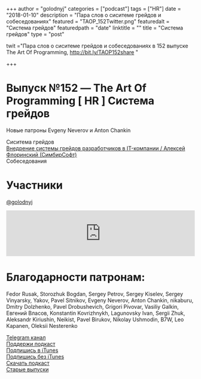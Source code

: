 +++
author = "golodnyj"
categories = ["podcast"]
tags = ["HR"]
date = "2018-01-10"
description = "Пара слов о сиситеме грейдов и собеседованиях"
featured = "TAOP_152Twitter.png"
featuredalt = "Система грейдов"
featuredpath = "date"
linktitle = ""
title = "Система грейдов"
type = "post"

twit ="Пара слов о сиситеме грейдов и собеседованиях в 152 выпуске The Art Of Programming, http://bit.ly/TAOP152share "

+++
# Выпуск №152 — The Art Of Programming [ HR ] Система грейдов

Новые патроны Evgeny Neverov и Anton Chankin  

Сиситема грейдов  
[Внедрение системы грейдов разработчиков в IT-компании / Алексей Флоринский (СимбирСофт)](http://bit.ly/taop152rit)   
Собеседования  

# Участники
[@golodnyj](https://twitter.com/golodnyj/)  

<iframe title="Выпуск №152 — The Art Of Programming [ HR ] Система грейдов" src="https://www.podbean.com/media/player/zmhdf-82d6f8?from=usersite&skin=1&share=1&fonts=Helvetica&auto=0&download=1&version=1" height="122" width="100%" style="border: none;" scrolling="no" data-name="pb-iframe-player"></iframe>

# Благодарности патронам: 
Fedor Rusak, Storozhuk Bogdan, Sergey Petrov, Sergey Kiselev, Sergey Vinyarsky, Yakov, Pavel Sitnikov, Evgeny Neverov, Anton Chankin, nikaburu, Dmitry Dolzhenko, Pavel Drobushevich, Grigori Pivovar, Vasiliy Galkin, Евгений Власов, Konstantin Kovrizhnykh, Lagunovsky Ivan, Sergii Zhuk, Aleksandr Kiriushin, Neikist, Pavel Birukov, Nikolay Ushmodin, B7W, Leo Kapanen, Oleksii Nesterenko

[Telegram канал](http://bit.ly/taoplive)  
[Поддержи подкаст](http://bit.ly/TAOPpatron)  
[Подпишись в iTunes](http://bit.ly/TAOPiTunes)  
[Подпишись без iTunes](http://bit.ly/TAOPrss)   
[Скачать подкаст](http://bit.ly/TAOP152mp3)  
[Старые выпуски](http://bit.ly/oldtaop)